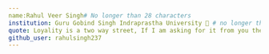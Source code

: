 ```yaml
---
name:Rahul Veer Singh# No longer than 28 characters
institution: Guru Gobind Singh Indraprastha University 🚩 # no longer than 58 characters
quote: Loyality is a two way street, If I am asking for it from you then you're getting it from me. # no longer than 100 characters, avoid using quotes(") to guarantee the format remains the same.
github_user: rahulsingh237
---
```

